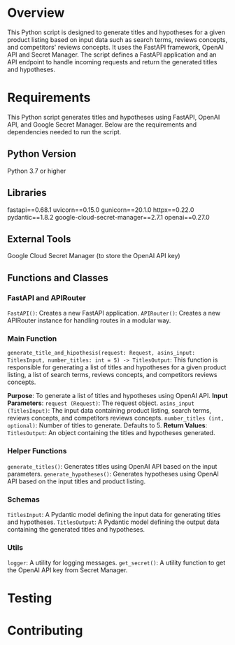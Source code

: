 # Overview

This Python script is designed to generate titles and hypotheses for a given product listing based on input data such as search terms, reviews concepts, and competitors' reviews concepts. It uses the FastAPI framework, OpenAI API and Secret Manager. The script defines a FastAPI application and an API endpoint to handle incoming requests and return the generated titles and hypotheses.

# Requirements

This Python script generates titles and hypotheses using FastAPI, OpenAI API, and Google Secret Manager. Below are the requirements and dependencies needed to run the script.

## Python Version
Python 3.7 or higher

## Libraries
fastapi==0.68.1
uvicorn==0.15.0
gunicorn==20.1.0
httpx==0.22.0
pydantic==1.8.2
google-cloud-secret-manager==2.7.1
openai==0.27.0

## External Tools
Google Cloud Secret Manager (to store the OpenAI API key)

## Functions and Classes

### FastAPI and APIRouter

`FastAPI()`: Creates a new FastAPI application.
`APIRouter()`: Creates a new APIRouter instance for handling routes in a modular way.

### Main Function

`generate_title_and_hipothesis(request: Request, asins_input: TitlesInput, number_titles: int = 5) -> TitlesOutput`: This function is responsible for generating a list of titles and hypotheses for a given product listing, a list of search terms, reviews concepts, and competitors reviews concepts.

**Purpose**: To generate a list of titles and hypotheses using OpenAI API.
**Input Parameters**:
`request (Request)`: The request object.
`asins_input (TitlesInput)`: The input data containing product listing, search terms, reviews concepts, and competitors reviews concepts.
`number_titles (int, optional)`: Number of titles to generate. Defaults to 5.
**Return Values**:
`TitlesOutput`: An object containing the titles and hypotheses generated.

### Helper Functions

`generate_titles()`: Generates titles using OpenAI API based on the input parameters.
`generate_hypotheses()`: Generates hypotheses using OpenAI API based on the input titles and product listing.

### Schemas

`TitlesInput`: A Pydantic model defining the input data for generating titles and hypotheses.
`TitlesOutput`: A Pydantic model defining the output data containing the generated titles and hypotheses.

### Utils

`logger`: A utility for logging messages.
`get_secret()`: A utility function to get the OpenAI API key from Secret Manager.

# Testing

# Contributing
